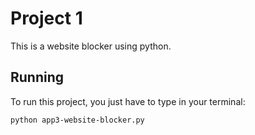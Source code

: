 # Project 1

This is a website blocker using python.

## Running
 To run this project, you just have to type in your terminal:

 ```sh
python app3-website-blocker.py
```
